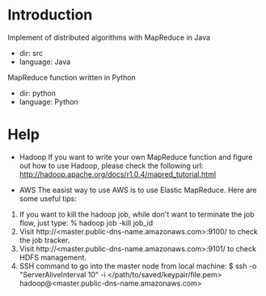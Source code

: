 Introduction
============

Implement of distributed algorithms with MapReduce in Java
- dir: src
- language: Java

MapReduce function written in Python
- dir: python
- language: Python

Help
====
- Hadoop
If you want to write your own MapReduce function and figure out how to use Hadoop, please check the following url:
http://hadoop.apache.org/docs/r1.0.4/mapred_tutorial.html

- AWS
The easist way to use AWS is to use Elastic MapReduce. Here are some useful tips:
1. If you want to kill the hadoop job, while don't want to terminate the job flow, just type:
% hadoop job -kill job_id
2. Visit http://<master.public-dns-name.amazonaws.com>:9100/ to check the job tracker.
3. Visit http://<master.public-dns-name.amazonaws.com>:9101/ to check HDFS management.
4. SSH command to go into the master node from local machine: 
$ ssh -o "ServerAliveInterval 10" -i </path/to/saved/keypair/file.pem> hadoop@<master.public-dns-name.amazonaws.com>





